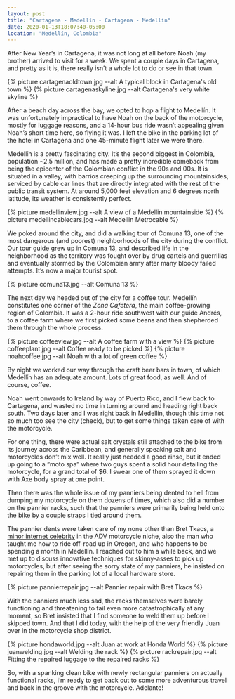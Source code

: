 ```yaml
---
layout: post
title: "Cartagena - Medellín - Cartagena - Medellín"
date: 2020-01-13T18:07:40-05:00
location: "Medellín, Colombia"
---
```


After New Year’s in Cartagena, it was not long at all before Noah (my brother) arrived to visit for a week. We spent a couple days in Cartagena, and pretty as it is, there really isn’t a whole lot to do or see in that town. 

{% picture cartagenaoldtown.jpg --alt A typical block in Cartagena's old town %}
{% picture cartagenaskyline.jpg --alt Cartagena's very white skyline %}

After a beach day across the bay, we opted to hop a flight to Medellín. It was unfortunately impractical to have Noah on the back of the motorcycle, mostly for luggage reasons, and a 14-hour bus ride wasn’t appealing given Noah’s short time here, so flying it was. I left the bike in the parking lot of the hotel in Cartagena and one 45-minute flight later we were there.

Medellín is a pretty fascinating city. It’s the second biggest in Colombia, population ~2.5 million, and has made a pretty incredible comeback from being the epicenter of the Colombian conflict in the 90s and 00s. It is situated in a valley, with barrios creeping up the surrounding mountainsides, serviced by cable car lines that are directly integrated with the rest of the public transit system. At around 5,000 feet elevation and 6 degrees north latitude, its weather is consistently perfect.

{% picture medellinview.jpg --alt A view of a Medellin mountainside %}
{% picture medellincablecars.jpg --alt Medellin Metrocable %}

We poked around the city, and did a walking tour of Comuna 13, one of the most dangerous (and poorest) neighborhoods of the city during the conflict. Our tour guide grew up in Comuna 13, and described life in the neighborhood as the territory was fought over by drug cartels and guerrillas and eventually stormed by the Colombian army after many bloody failed attempts. It’s now a major tourist spot.

{% picture comuna13.jpg --alt Comuna 13 %}

The next day we headed out of the city for a coffee tour. Medellín constitutes one corner of the _Zona Cafetera_, the main coffee-growing region of Colombia. It was a 2-hour ride southwest with our guide Andrés, to a coffee farm where we first picked some beans and then shepherded them through the whole process.

{% picture coffeeview.jpg --alt A coffee farm with a view %}
{% picture coffeeplant.jpg --alt Coffee ready to be picked %}
{% picture noahcoffee.jpg --alt Noah with a lot of green coffee %}

By night we worked our way through the craft beer bars in town, of which Medellín has an adequate amount. Lots of great food, as well. And of course, coffee.

Noah went onwards to Ireland by way of Puerto Rico, and I flew back to Cartagena, and wasted no time in turning around and heading right back south. Two days later and I was right back in Medellín, though this time not so much too see the city (check), but to get some things taken care of with the motorcycle.

For one thing, there were actual salt crystals still attached to the bike from its journey across the Caribbean, and generally speaking salt and motorcycles don’t mix well. It really just needed a good rinse, but it ended up going to a “moto spa” where two guys spent a solid hour detailing the motorcycle, for a grand total of $6. I swear one of them sprayed it down with Axe body spray at one point.

Then there was the whole issue of my panniers being dented to hell from dumping my motorcycle on them dozens of times, which also did a number on the pannier racks, such that the panniers were primarily being held onto the bike by a couple straps I tied around them.

The pannier dents were taken care of my none other than Bret Tkacs, a [minor internet celebrity](https://www.youtube.com/channel/UCWh6PvzNVeOmEU065h-8kUw) in the ADV motorcycle niche, also the man who taught me how to ride off-road up in Oregon, and who happens to be spending a month in Medellín. I reached out to him a while back, and we met up to discuss innovative techniques for skinny-asses to pick up motorcycles, but after seeing the sorry state of my panniers, he insisted on repairing them in the parking lot of a local hardware store.

{% picture pannierrepair.jpg --alt Pannier repair with Bret Tkacs %}

With the panniers much less sad, the racks themselves were barely functioning and threatening to fail even more catastrophically at any moment, so Bret insisted that I find someone to weld them up before I skipped town. And that I did today, with the help of the very friendly Juan over in the motorcycle shop district.

{% picture hondaworld.jpg --alt Juan at work at Honda World %}
{% picture juanwelding.jpg --alt Welding the rack %}
{% picture rackrepair.jpg --alt Fitting the repaired luggage to the repaired racks %}

So, with a spanking clean bike with newly rectangular panniers on actually functional racks, I’m ready to get back out to some more adventurous travel and back in the groove with the motorcycle. Adelante!